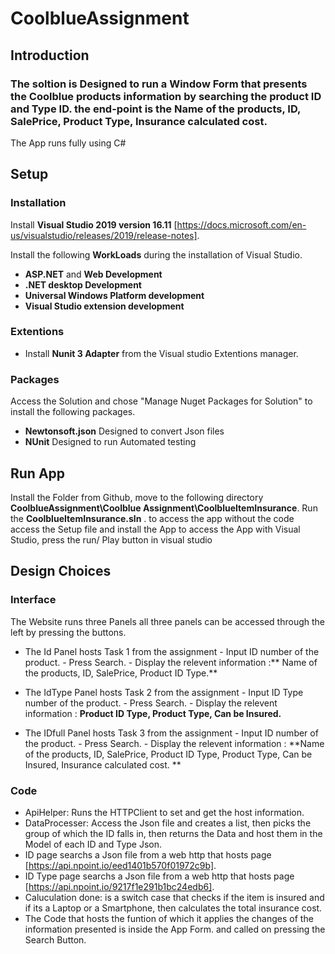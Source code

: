 # CoolblueAssignment
## Introduction
### The soltion is Designed to run a Window Form that presents the Coolblue products information by searching the product ID and Type ID. the end-point is the Name of the products, ID, SalePrice, Product Type, Insurance calculated cost. 
The App runs fully using C#


## Setup
### Installation

Install **Visual Studio 2019 version 16.11** [https://docs.microsoft.com/en-us/visualstudio/releases/2019/release-notes].

Install the following **WorkLoads** during the installation of Visual Studio.
- **ASP.NET** and **Web Development**
- **.NET desktop Development**
- **Universal Windows Platform development**
- **Visual Studio extension development**


### Extentions
- Install **Nunit 3 Adapter** from the Visual studio Extentions manager.

### Packages
Access the Solution and chose "Manage Nuget Packages for Solution" to install the following packages.
- **Newtonsoft.json**
      Designed to convert Json files
- **NUnit**
      Designed to run Automated testing

## Run App
Install the Folder from Github, move to the following directory **CoolblueAssignment\Coolblue Assignment\CoolblueItemInsurance**.
Run the **CoolblueItemInsurance.sln** .
to access the app without the code access the Setup file and install the App
to access the App with Visual Studio, press the run/ Play button in visual studio

## Design Choices
### Interface
The Website runs three Panels  all three panels can be accessed through the left by pressing the buttons. 

- The Id Panel hosts Task 1 from the assignment
              - Input ID number of the product. 
              - Press Search. 
              - Display the relevent information :** Name of the products, ID, SalePrice, Product ID Type.**
              
- The IdType Panel hosts Task 2 from the assignment
              - Input ID Type number of the product. 
              - Press Search. 
              - Display the relevent information : **Product ID Type,  Product Type, Can be Insured.**
              
- The IDfull Panel hosts Task 3 from the assignment
              - Input ID number of the product. 
              - Press Search. 
              - Display the relevent information : **Name of the products, ID, SalePrice, Product ID Type,  Product Type, Can be Insured, Insurance calculated cost. **

### Code

- ApiHelper: Runs the HTTPClient to set and get the host information.
- DataProcesser: Access the Json file and creates a list, then picks the group of which the ID falls in, then returns the Data and host them in the Model of each ID and Type Json.
- ID page searchs a Json file from a web http that hosts page [https://api.npoint.io/eed1401b570f01972c9b].
- ID Type page searchs a Json file from a web http that hosts page [https://api.npoint.io/9217f1e291b1bc24edb6].
- Caluculation done: is a switch case that checks if the item is insured and if its a Laptop or a Smartphone, then calculates the total insurance cost.
- The Code that hosts the funtion of which it applies the changes of the information presented is inside the App Form. and called on pressing the Search Button.


